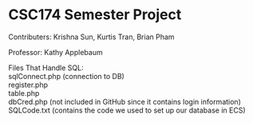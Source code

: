 # CSC174 Semester Project
Contributers:
Krishna Sun, Kurtis Tran, Brian Pham

Professor:
Kathy Applebaum

Files That Handle SQL: <br />
sqlConnect.php (connection to DB) <br />
register.php <br />
table.php <br />
dbCred.php (not included in GitHub since it contains login information) <br />
SQLCode.txt (contains the code we used to set up our database in ECS) <br />
